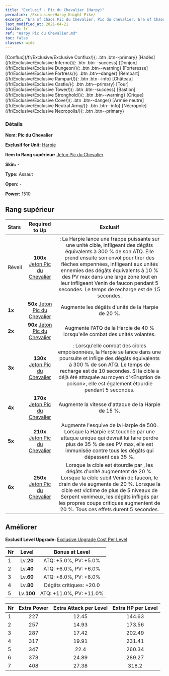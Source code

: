 ```yaml
---
title: "Exclusif - Pic du Chevalier (Harpy)"
permalink: /Exclusive/Harpy Knight Pike/
excerpt: "Era of Chaos Pic du Chevalier. Pic du Chevalier. Era of Chaos Exclusif Pic du Chevalier. Harpie Exclusif."
last_modified_at: 2021-04-21
locale: fr
ref: "Harpy Pic du Chevalier.md"
toc: false
classes: wide
---
```

 [Conflux](/fr/Exclusive/Exclusive Conflux/){: .btn .btn--primary} [Hadès](/fr/Exclusive/Exclusive Inferno/){: .btn .btn--success} [Donjon](/fr/Exclusive/Exclusive Dungeon/){: .btn .btn--warning} [Forteresse](/fr/Exclusive/Exclusive Fortress/){: .btn .btn--danger} [Rempart](/fr/Exclusive/Exclusive Rampart/){: .btn .btn--info} [Château](/fr/Exclusive/Exclusive Castle/){: .btn .btn--primary} [Tour](/fr/Exclusive/Exclusive Tower/){: .btn .btn--success} [Bastion](/fr/Exclusive/Exclusive Stronghold/){: .btn .btn--warning} [Crique](/fr/Exclusive/Exclusive Cove/){: .btn .btn--danger} [Armée neutre](/fr/Exclusive/Exclusive Neutral Army/){: .btn .btn--info} [Nécropole](/fr/Exclusive/Exclusive Necropolis/){: .btn .btn--primary} 

### Détails
 **Nom: Pic du Chevalier** 

 **Exclusif for Unit:** [Harpie](/fr/units/Harpy/) 

 **Item to Rang supérieur:** [Jeton Pic du Chevalier](/fr/Items/con_916/)

 **Skin:** -

 **Type:** Assaut

 **Open:** -

 **Power:** 1510

## Rang supérieur

  |     Stars    |  Required to Up | Exclusif |
  |:-------------|:---------------:|:---------------:|
  |  Réveil  | **100x** [Jeton Pic du Chevalier](/fr/Items/con_916/) | <Voltige> : La Harpie lance une frappe puissante sur une unité cible, infligeant des dégâts équivalents à 300 % de son ATQ. Elle prend ensuite son envol pour tirer des flèches empennées, infligeant aux unités ennemies des dégâts équivalents à 10 % des PV max dans une large zone tout en leur infligeant Venin de faucon pendant 5 secondes. Le temps de recharge est de 15 secondes. |
  | **1x** <i class="fas fa-star"/> | **50x** [Jeton Pic du Chevalier](/fr/Items/con_916/) | Augmente les dégâts d'unité de la Harpie de 20 %. |
  | **2x** <i class="fas fa-star"/> | **90x** [Jeton Pic du Chevalier](/fr/Items/con_916/) | Augmente l'ATQ de la Harpie de 40 % lorsqu'elle combat des unités volantes. |
  | **3x** <i class="fas fa-star"/> | **130x** [Jeton Pic du Chevalier](/fr/Items/con_916/) | <Friande de venin> : Lorsqu'elle combat des cibles empoisonnées, la Harpie se lance dans une poursuite et inflige des dégâts équivalents à 300 % de son ATQ. Le temps de recharge est de 10 secondes. Si la cible a déjà été attaquée au moyen d'<Éruption de poison>, elle est également étourdie pendant 5 secondes. |
  | **4x** <i class="fas fa-star"/> | **170x** [Jeton Pic du Chevalier](/fr/Items/con_916/) | Augmente la vitesse d'attaque de la Harpie de 15 %. |
  | **5x** <i class="fas fa-star"/> | **210x** [Jeton Pic du Chevalier](/fr/Items/con_916/) | Augmente l'esquive de la Harpie de 500. Lorsque la Harpie est touchée par une attaque unique qui devrait lui faire perdre plus de 35 % de ses PV max, elle est immunisée contre tous les dégâts qui dépassent ces 35 %. |
  | **6x** <i class="fas fa-star"/> | **250x** [Jeton Pic du Chevalier](/fr/Items/con_916/) | Lorsque la cible est étourdie par <Friande de venin>, les dégâts d'unité augmentent de 20 %. Lorsque la cible subit Venin de faucon, le drain de vie augmente de 20 %. Lorsque la cible est victime de plus de 5 niveaux de Serpent venimeux, les dégâts infligés par les propres coups critiques augmentent de 20 %. Tous ces effets durent 5 secondes. |


## Améliorer
 **Exclusif Level Upgrade:** [Exclusive Upgrade Cost Per Level](/Exclusive/ExclusiveUpgradeCostPerLevel/)

  |  Nr  |   Level  | Bonus at Level |
  |:-----|:--------:|:--------------:|
  | 1 | Lv.**20** | ATQ: +5.0%, PV: +5.0% |
  | 2 | Lv.**40** | ATQ: +6.0%, PV: +6.0% |
  | 3 | Lv.**60** | ATQ: +8.0%, PV: +8.0% |
  | 4 | Lv.**80** | Dégâts critiques: +20.0 |
  | 5 | Lv.**100** | ATQ: +11.0%, PV: +11.0% |


  |  Nr  |  Extra Power | Extra Attack per Level | Extra HP per Level |
  |:-----|:--------:|:--------:|:--------:|
  | 1 | 227 | 12.45 | 144.63 |
  | 2 | 257 | 14.93 | 173.56 |
  | 3 | 287 | 17.42 | 202.49 |
  | 4 | 317 | 19.91 | 231.41 |
  | 5 | 347 | 22.4 | 260.34 |
  | 6 | 378 | 24.89 | 289.27 |
  | 7 | 408 | 27.38 | 318.2 |


